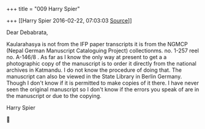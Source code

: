 +++
title = "009 Harry Spier"

+++
[[Harry Spier	2016-02-22, 07:03:03 [Source](https://groups.google.com/g/samskrita/c/FgXfiGq2c9c)]]



Dear Debabrata,

Kaularahasya is not from the IFP paper transcripts it is from the NGMCP (Nepal German Manuscript Cataloguing Project) collectionms. no. 1-257 reel no. A-146/8 . As far as I know the only way at present to get a a photographic copy of the manuscript is to order it directly from the national archives in Katmandu. I do not know the procedure of doing that. The manuscript can also be viewed in the State Library in Berlin Germany. Though I don't know if it is permitted to make copies of it there. I have never seen the original manuscript so I don't know if the errors you speak of are in the manuscript or due to the copying.

  

Harry Spier



